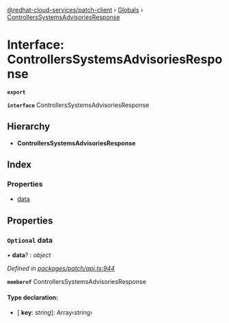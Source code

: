[@redhat-cloud-services/patch-client](../README.md) › [Globals](../globals.md) › [ControllersSystemsAdvisoriesResponse](controllerssystemsadvisoriesresponse.md)

# Interface: ControllersSystemsAdvisoriesResponse

**`export`** 

**`interface`** ControllersSystemsAdvisoriesResponse

## Hierarchy

* **ControllersSystemsAdvisoriesResponse**

## Index

### Properties

* [data](controllerssystemsadvisoriesresponse.md#optional-data)

## Properties

### `Optional` data

• **data**? : *object*

*Defined in [packages/patch/api.ts:944](https://github.com/RedHatInsights/javascript-clients/blob/8a10980/packages/patch/api.ts#L944)*

**`memberof`** ControllersSystemsAdvisoriesResponse

#### Type declaration:

* \[ **key**: *string*\]: Array‹string›
